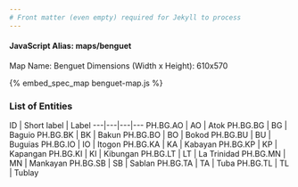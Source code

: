 ```yaml
---
# Front matter (even empty) required for Jekyll to process
---
```


#### JavaScript Alias: maps/benguet

Map Name: Benguet
Dimensions (Width x Height): 610x570



{% embed_spec_map benguet-map.js %}

### List of Entities

ID | Short label | Label
---|---|---|---
PH.BG.AO | AO | Atok
PH.BG.BG | BG | Baguio
PH.BG.BK | BK | Bakun
PH.BG.BO | BO | Bokod
PH.BG.BU | BU | Buguias
PH.BG.IO | IO | Itogon
PH.BG.KA | KA | Kabayan
PH.BG.KP | KP | Kapangan
PH.BG.KI | KI | Kibungan
PH.BG.LT | LT | La Trinidad
PH.BG.MN | MN | Mankayan
PH.BG.SB | SB | Sablan
PH.BG.TA | TA | Tuba
PH.BG.TL | TL | Tublay